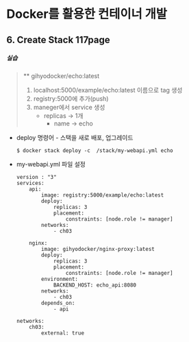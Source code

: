 # Docker를 활용한 컨테이너 개발

## 6. Create Stack 117page

##### 실습

> ** gihyodocker/echo:latest
>
> 1. localhost:5000/example/echo:latest 이름으로 tag 생성
> 2. registry:5000에 추가(push)
> 3. maneger에서 service 생성
>    	- replicas -> 1개
>       	- name -> echo





+ deploy 명령어 - 스택을 새로 배포, 업그레이드

  ```
  $ docker stack deploy -c  /stack/my-webapi.yml echo
  ```

+ my-webapi.yml 파일 설정

  ```
  version : "3"
  services:
      api:
          image: registry:5000/example/echo:latest
          deploy:
              replicas: 3
              placement: 
                  constraints: [node.role != manager]
          networks:
              - ch03
  
      nginx:
          image: gihyodocker/nginx-proxy:latest
          deploy:
              replicas: 3
              placement:
                  constraints: [node.role != manager]
          environment:
              BACKEND_HOST: echo_api:8080
          networks:
              - ch03
          depends_on:
              - api
          
  networks:
      ch03:
          external: true
  ```




